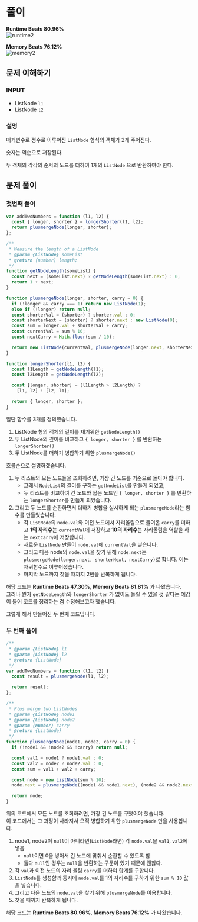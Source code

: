 # 풀이

**Runtime Beats 80.96%**  
![runtime2](https://user-images.githubusercontent.com/64972038/227514523-c505c525-97b0-44eb-8a01-c19f4f915d17.svg)


**Memory Beats 76.12%**  
![memory2](https://user-images.githubusercontent.com/64972038/227514535-77cfa8d4-c60e-46e2-b7bc-93b282b7205c.svg)



## 문제 이해하기

### INPUT
- ListNode `l1`
- ListNode `l2`

### 설명

매개변수로 정수로 이루어진 `ListNode` 형식의 객체가 2개 주어진다.

숫자는 역순으로 저장된다.

두 객체의 각각의 순서의 노드를 더하여 1개의 `ListNode` 으로 반환하여야 한다.

## 문제 풀이

### 첫번째 풀이
~~~javascript
var addTwoNumbers = function (l1, l2) {
  const { longer, shorter } = longerShorter(l1, l2);
  return plusmergeNode(longer, shorter);
};

/**
 * Measure the length of a ListNode
 * @param {ListNode} someList 
 * @return {number} length;
 */
function getNodeLength(someList) {
  const next = (someList.next) ? getNodeLength(someList.next) : 0;
  return 1 + next;
}

function plusmergeNode(longer, shorter, carry = 0) {
  if (!longer && carry === 1) return new ListNode(1);
  else if (!longer) return null;
  const shorterVal = (shorter) ? shorter.val : 0;
  const shorterNext = (shorter) ? shorter.next : new ListNode(0);
  const sum = longer.val + shorterVal + carry;
  const currentVal = sum % 10;
  const nextCarry = Math.floor(sum / 10);

  return new ListNode(currentVal, plusmergeNode(longer.next, shorterNext, nextCarry));
}

function longerShorter(l1, l2) {
  const l1Length = getNodeLength(l1);
  const l2Length = getNodeLength(l2);

  const [longer, shorter] = (l1Length > l2Length) ?
    [l1, l2] : [l2, l1];

  return { longer, shorter };
}
~~~
일단 함수를 3개를 정의했습니다.

1. ListNode 형의 객체의 길이를 재기위한 `getNodeLength()`
2. 두 ListNode의 깊이를 비교하고 `{ longer, shorter }` 를 반환하는 `longerShorter()`
3. 두 ListNode를 더하기 병합하기 위한 `plusmergeNode()`

흐름순으로 설명하겠습니다.
1. 두 리스트의 모든 노드들을 조회하려면, 가장 긴 노드를 기준으로 돌아야 합니다.
    - 그래서 `NodeList`의 길이를 구하는 `getNodeList`를 만들게 되었고,
    - 두 리스트를 비교하여 긴 노드와 짧은 노드인 `{ longer, shorter }` 를 반환하는 `longerShorter`를 만들게 되었습니다.
2. 그리고 두 노드를 순환하면서 더하기 병합을 실시하게 되는 `plusmergeNode`라는 함수를 만들었습니다.  
    - 각 `ListNode`의 `node.val`와 이전 노드에서 자리올림으로 들어온 `carry`를 더하고 **1의 자리수**는 `currentVal`에 저장하고 **10의 자리수**는 자리올림을 역할을 하는 `nextCarry`에 저장합니다.
    - 새로운 `ListNode` 만들어 `node.val`에 `currentVal`을 넣습니다.
    - 그리고 다음 node의 `node.val`을 찾기 위해 `node.next`는 `plusmergeNode(longer.next, shorterNext, nextCarry)`로 합니다. 이는 재귀함수로 이루어졌습니다.
    - 마지막 노드까지 찾을 때까지 2번을 반복하게 됩니다.

해당 코드는 **Runtime Beats 47.30%**, **Memory Beats 81.81%** 가 나왔습니다.  
그러나 뭔가 `getNodeLength`와 `longerShorter` 가 없이도 돌릴 수 있을 것 같다는 예감이 들어 코드를 정리하는 겸 수정해보고자 했습니다.  

그렇게 해서 만들어진 두 번째 코드입니다.  

### 두 번째 풀이
~~~javascript
/**
 * @param {ListNode} l1
 * @param {ListNode} l2
 * @return {ListNode}
 */
var addTwoNumbers = function (l1, l2) {
  const result = plusmergeNode(l1, l2);

  return result;
};

/**
 * Plus merge two ListNodes
 * @param {ListNode} node1 
 * @param {ListNode} node2 
 * @param {number} carry 
 * @return {ListNode}
 */
function plusmergeNode(node1, node2, carry = 0) {
  if (!node1 && !node2 && !carry) return null;

  const val1 = node1 ? node1.val : 0;
  const val2 = node2 ? node2.val : 0;
  const sum = val1 + val2 + carry;

  const node = new ListNode(sum % 10);
  node.next = plusmergeNode((node1 && node1.next), (node2 && node2.next), Math.floor(sum / 10));

  return node;
}
~~~
위의 코드에서 모든 노드를 조회하려면, 가장 긴 노드를 구했어야 했습니다.  
이 코드에서는 그 과정이 사라져서 오직 병합하기 위한 `plusmergeNode` 만을 사용합니다.

1. node1, node2이 `null`이 아니라면(`ListNode`라면) 각 `node.val`을 `val1`, `val2`에 넣음
    - `null`이면 0을 넣어서 긴 노드에 맞춰서 순환할 수 있도록 함
    - 둘다 `null`인 경우는 `null`을 반환하는 구문이 있기 때문에 괜찮다.
2. 각 `val`과 이전 노드의 자리 올림 `carry`를 더하여 합계를 구합니다.
3. `ListNode`를 생성함과 동시에 `node.val`를 1의 자리수를 구하기 위한 `sum % 10` 값을 넣습니다.
4. 그리고 다음 노드의 `node.val`을 찾기 위해 `plusmergeNode`를 이용합니다.
5. 찾을 때까지 반복하게 됩니다.

해당 코드는 **Runtime Beats 80.96%**, **Memory Beats 76.12%** 가 나왔습니다.  

